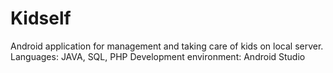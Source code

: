# Kidself
Android application for management and taking care of kids on local server.
Languages: JAVA, SQL, PHP
Development environment: Android Studio

